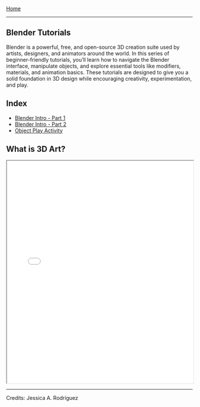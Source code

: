[Home](../README.md)    

-------------------------------------------------------------------------------  

## Blender Tutorials

Blender is a powerful, free, and open-source 3D creation suite used by artists, designers, and animators around the world. In this series of beginner-friendly tutorials, you’ll learn how to navigate the Blender interface, manipulate objects, and explore essential tools like modifiers, materials, and animation basics. These tutorials are designed to give you a solid foundation in 3D design while encouraging creativity, experimentation, and play.


## Index

+ [Blender Intro - Part 1](Blender_Intro_Part_1.md)
+ [Blender Intro - Part 2](Blender_Intro_Part_2.md)
+ [Object Play Activity](Object_Play_Activity.md)

## What is 3D Art?

<iframe src="Teacher_Presentation_Slides.pdf" width="100%" height="600px"></iframe>


________________________________________________________________________

Credits: Jessica A. Rodríguez

